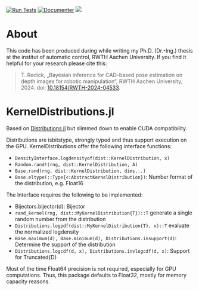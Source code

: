 [![Run Tests](https://github.com/Tuebel/KernelDistributions.jl/actions/workflows/run_tests.yml/badge.svg)](https://github.com/Tuebel/KernelDistributions.jl/actions/workflows/run_tests.yml)
[![Documenter](https://github.com/Tuebel/KernelDistributions.jl/actions/workflows/documenter.yml/badge.svg)](https://github.com/Tuebel/KernelDistributions.jl/actions/workflows/documenter.yml)
[![](https://img.shields.io/badge/docs-stable-blue.svg)](https://Tuebel.github.io/KernelDistributions.jl)

# About
This code has been produced during while writing my Ph.D. (Dr.-Ing.) thesis at the institut of automatic control, RWTH Aachen University.
If you find it helpful for your research please cite this:
> T. Redick, „Bayesian inference for CAD-based pose estimation on depth images for robotic manipulation“, RWTH Aachen University, 2024. doi: [10.18154/RWTH-2024-04533](https://doi.org/10.18154/RWTH-2024-04533).

# KernelDistributions.jl
Based on [Distributions.jl](https://github.com/JuliaStats/Distributions.jl) but slimmed down to enable CUDA compatibility.

Distributions are isbitstype, strongly typed and thus support execution on the GPU.
KernelDistributions offer the following interface functions:
- `DensityInterface.logdensityof(dist::KernelDistribution, x)`
- `Random.rand!(rng, dist::KernelDistribution, A)`
- `Base.rand(rng, dist::KernelDistribution, dims...)`
- `Base.eltype(::Type{<:AbstractKernelDistribution})`: Number format of the distribution, e.g. Float16

The Interface requires the following to be implemented:
- Bijectors.bijector(d): Bijector
- `rand_kernel(rng, dist::MyKernelDistribution{T})::T` generate a single random number from the distribution
- `Distributions.logpdf(dist::MyKernelDistribution{T}, x)::T` evaluate the normalized logdensity
- `Base.maximum(d), Base.minimum(d), Distributions.insupport(d)`: Determine the support of the distribution
- `Distributions.logcdf(d, x), Distributions.invlogcdf(d, x)`: Support for Truncated{D}

Most of the time Float64 precision is not required, especially for GPU computations.
Thus, this package defaults to Float32, mostly for memory capacity reasons.
